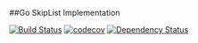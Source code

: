 ##Go SkipList Implementation

[![Build Status](https://travis-ci.com/emin/skiplist.svg?branch=master)](https://travis-ci.com/emin/skiplist)
[![codecov](https://codecov.io/gh/emin/skiplist/branch/master/graph/badge.svg?token=G3GTH9KRRN)](https://codecov.io/gh/emin/skiplist)
[![Dependency Status](https://github.com/emin/skiplist/blob/master/go.mod)](https://img.shields.io/badge/dependency%20status-no%20dependency-green)
